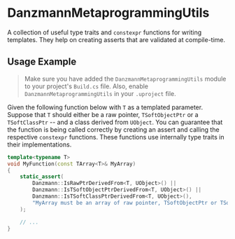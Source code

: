# DanzmannMetaprogrammingUtils
A collection of useful type traits and `constexpr` functions for writing templates. They help on creating asserts that are validated at compile-time.

## Usage Example
> Make sure you have added the `DanzmannMetaprogrammingUtils` module to your project's `Build.cs` file. Also, enable `DanzmannMetaprogrammingUtils` in your `.uproject` file.

Given the following function below with `T` as a templated parameter. Suppose that `T` should either be a raw pointer, `TSoftObjectPtr` or a `TSoftClassPtr` -- and a class derived from `UObject`. You can guarantee that the function is being called correctly by creating an assert and calling the respective `constexpr` functions. These functions use internally type traits in their implementations.

```cpp
template<typename T>
void MyFunction(const TArray<T>& MyArray)
{
    static_assert(
        Danzmann::IsRawPtrDerivedFrom<T, UObject>() ||
        Danzmann::IsTSoftObjectPtrDerivedFrom<T, UObject>() ||
        Danzmann::IsTSoftClassPtrDerivedFrom<T, UObject>(),
        "MyArray must be an array of raw pointer, TSoftObjectPtr or TSoftClassPtr derived from UObject."
    );

    // ...
}
```

